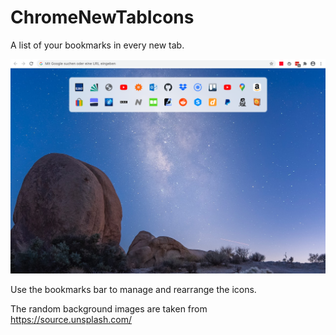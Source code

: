 # ChromeNewTabIcons

A list of your bookmarks in every new tab.

![Screenshot1](screenshot.png)

Use the bookmarks bar to manage and rearrange the icons.

The random background images are taken from https://source.unsplash.com/

